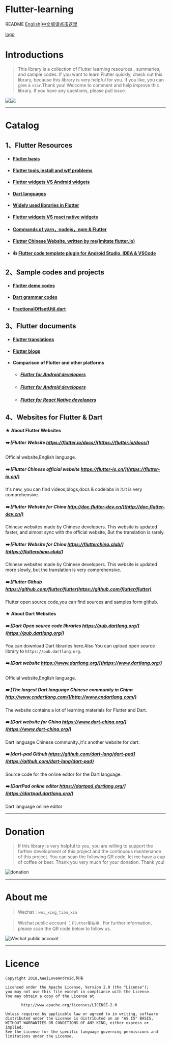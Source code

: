 # Flutter-learning

README [English](https://github.com/AweiLoveAndroid/Flutter-learning/blob/master/README.md)|[中文版请点击这里](https://github.com/AweiLoveAndroid/Flutter-learning/blob/master/README-CN.md)

[logo](https://github.com/AweiLoveAndroid/Flutter-learning/blob/master/pics/logo.png?raw=true)

# Introductions

> This library is a collection of Flutter learning resources , summaries, and  sample codes. If you want to learn Flutter quickly, check out this library, because this library is very helpful for you. If you like, you can give a `star`.Thank you! Welcome to comment and help improve this library. If you have any questions, please pull issue.

![](https://img.shields.io/badge/platform-android-lightgreen.svg)![](https://img.shields.io/badge/platform-ios-lightgreen.svg)

----

# Catalog

## 1、Flutter Resources

* #### [Flutter basis](https://www.jianshu.com/p/2c9867e737a1)

* #### [Flutter tools,install and wtf problems](https://github.com/AweiLoveAndroid/Flutter-learning/blob/master/readme/Flutter%E4%BB%8E%E9%85%8D%E7%BD%AE%E5%AE%89%E8%A3%85%E5%88%B0%E5%A1%AB%E5%9D%91%E6%8C%87%E5%8D%97%E8%AF%A6%E8%A7%A3.md)

* #### [Flutter widgets VS Android widgets](https://github.com/AweiLoveAndroid/Flutter-learning/blob/master/readme/Flutter%E5%92%8C%E5%8E%9F%E7%94%9FAndroid%E6%8E%A7%E4%BB%B6%E5%AF%B9%E6%AF%94.md)

* #### [Dart languages](https://github.com/AweiLoveAndroid/Flutter-learning/blob/master/readme/Dart%E8%AF%AD%E6%B3%95.md)

* #### [Widely used libraries in Flutter](https://github.com/AweiLoveAndroid/Flutter-learning/blob/master/readme/Flutter%E7%9A%84%E9%9C%80%E8%A6%81%E4%B8%8E%E5%8E%9F%E7%94%9F%E4%BA%A4%E4%BA%92%E7%9A%84%E4%B8%80%E4%BA%9B%E5%B8%B8%E7%94%A8%E5%BA%93.md)

* #### [Flutter widgets VS react native widgets](https://github.com/AweiLoveAndroid/Flutter-learning/blob/master/readme/Flutter%E5%92%8Creact%20native%E7%9A%84%E5%AF%B9%E6%AF%94.md)

* #### [Commands of yarn，nodejs，npm & Flutter](https://github.com/AweiLoveAndroid/Flutter-learning/blob/master/readme/yarn%EF%BC%8Cnodejs%EF%BC%8Cnpm%EF%BC%8CFlutter%E6%9C%89%E5%85%B3%E5%91%BD%E4%BB%A4.md)

* #### [Flutter Chinese Website, written by me(Imitate flutter.io)](https://github.com/AweiLoveAndroid/FlutterWebsiteCN_Mine)

* #### :+1: [Flutter code template plugin for Android Studio, IDEA & VSCode](https://github.com/AweiLoveAndroid/Flutter-learning/tree/master/code_plugins)

## 2、Sample codes and projects

* #### [Flutter demo codes](https://github.com/AweiLoveAndroid/Flutter-learning/tree/master/projects/flutter-demo)


* #### [Dart grammar codes](https://github.com/AweiLoveAndroid/Flutter-learning/tree/master/projects/dart_demo/test)

* #### [FractionalOffsetUtil.dart](https://github.com/AweiLoveAndroid/Flutter-learning/blob/master/projects/flutter-demo/util/FractionalOffsetUtil.dart)

## 3、Flutter documents

* #### [Flutter translations](https://github.com/AweiLoveAndroid/Flutter-learning/blob/master/flutter-learning-doc-resources/Flutter%E7%9B%B8%E5%85%B3%E8%AF%91%E6%96%87.md)

* #### [Flutter blogs](https://github.com/AweiLoveAndroid/Flutter-learning/blob/master/flutter-learning-doc-resources/Flutter%E6%9C%89%E5%85%B3%E5%8D%9A%E5%AE%A2%E8%AE%B2%E8%A7%A3.md)

* #### Comparison of Flutter and other platforms

  * ##### [Flutter for Android developers](https://github.com/AweiLoveAndroid/Flutter-learning/blob/master/flutter-learning-doc-resources/%E5%AE%98%E6%96%B9%E6%96%87%E6%A1%A3%E8%AF%91%E6%96%87/Android%E5%BC%80%E5%8F%91%E8%80%85%E5%8F%82%E8%80%83.md)
  
  * ##### [Flutter for Android developers]()
  
  * ##### [Flutter for React Native developers]()

## 4、Websites for Flutter & Dart

#### ★ About Flutter Websites

##### :arrow_right: [Flutter Website     https://flutter.io/docs/](https://flutter.io/docs/)   
Official website,English language.

##### :arrow_right: [Flutter Chinese official website      https://flutter-io.cn/](https://flutter-io.cn/)  
It's new, you can find videos,blogs,docs & codelabs in it.It is very comprehensive.

##### :arrow_right: [Flutter Website for China     http://doc.flutter-dev.cn/](http://doc.flutter-dev.cn/) 
Chinese websites made by Chinese developers. This website is updated faster, and almost sync with the official website, But the translation is rarely.

##### :arrow_right: [Flutter Website for China     https://flutterchina.club/](https://flutterchina.club/)  
Chinese websites made by Chinese developers. This website is updated more slowly, but the translation is very comprehensive.


##### :arrow_right: [Flutter Github    https://github.com/flutter/flutter(https://github.com/flutter/flutter)
Flutter open source code,you can find sources and samples form github.

#### ★ About Dart Websites

##### :arrow_right: [Dart Open source code libraries     https://pub.dartlang.org/](https://pub.dartlang.org/)    
You can download Dart libraries here.Also You can upload open source library to `https://pub.dartlang.org`.

##### :arrow_right: [Dart website     https://www.dartlang.org/](https://www.dartlang.org/)  
Official website,English language.

##### :arrow_right: [The largest Dart language Chinese community in China       http://www.cndartlang.com/](http://www.cndartlang.com/)   
The website contains a lot of learning materials for Flutter and Dart.

##### :arrow_right: [Dart website for China     https://www.dart-china.org/](https://www.dart-china.org/)    
Dart language Chinese community.,it's another website for dart.

##### :arrow_right: [dart-pad Github     https://github.com/dart-lang/dart-pad](https://github.com/dart-lang/dart-pad)    
Source code for the online editor for the Dart language.

##### :arrow_right: [DartPad online editor     https://dartpad.dartlang.org/](https://dartpad.dartlang.org/)    
Dart language online editor

----

# Donation

> If this library is very helpful to you, you are willing to support the further development of this project and the continuous maintenance of this project. You can scan the following QR code, let me have a cup of coffee or beer. Thank you very much for your donation. Thank you!

![donation](https://github.com/AweiLoveAndroid/Flutter-learning/blob/master/pics/donation.png?raw=true)

----

# About me

> Wechat：`wei_xing_tian_xia`

> Wechat public account ：`Flutter那些事` , For further information, please scan the QR code below to follow us.

![Wechat public account](https://github.com/AweiLoveAndroid/Flutter-learning/blob/master/pics/%E5%85%AC%E4%BC%97%E5%8F%B7%E4%BA%8C%E7%BB%B4%E7%A0%81.jpg?raw=true)

----

# Licence

```
Copyright 2018,AWeiLoveAndroid,阿韦

Licensed under the Apache License, Version 2.0 (the "License");
you may not use this file except in compliance with the License.
You may obtain a copy of the License at

       http://www.apache.org/licenses/LICENSE-2.0

Unless required by applicable law or agreed to in writing, software
distributed under the License is distributed on an "AS IS" BASIS,
WITHOUT WARRANTIES OR CONDITIONS OF ANY KIND, either express or implied.
See the License for the specific language governing permissions and
limitations under the License.
```
